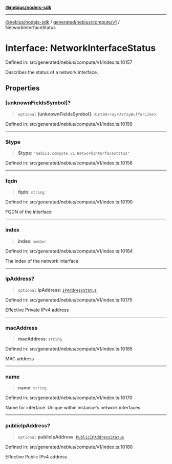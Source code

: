 [**@nebius/nodejs-sdk**](../../../../../README.md)

---

[@nebius/nodejs-sdk](../../../../../README.md) / [generated/nebius/compute/v1](../README.md) / NetworkInterfaceStatus

# Interface: NetworkInterfaceStatus

Defined in: src/generated/nebius/compute/v1/index.ts:10157

Describes the status of a network interface.

## Properties

### \[unknownFieldsSymbol\]?

> `optional` **\[unknownFieldsSymbol\]**: `Uint8Array`\<`ArrayBufferLike`\>

Defined in: src/generated/nebius/compute/v1/index.ts:10159

---

### $type

> **$type**: `"nebius.compute.v1.NetworkInterfaceStatus"`

Defined in: src/generated/nebius/compute/v1/index.ts:10158

---

### fqdn

> **fqdn**: `string`

Defined in: src/generated/nebius/compute/v1/index.ts:10190

FQDN of the interface

---

### index

> **index**: `number`

Defined in: src/generated/nebius/compute/v1/index.ts:10164

The index of the network interface

---

### ipAddress?

> `optional` **ipAddress**: [`IPAddressStatus`](IPAddressStatus.md)

Defined in: src/generated/nebius/compute/v1/index.ts:10175

Effective Private IPv4 address

---

### macAddress

> **macAddress**: `string`

Defined in: src/generated/nebius/compute/v1/index.ts:10185

MAC address

---

### name

> **name**: `string`

Defined in: src/generated/nebius/compute/v1/index.ts:10170

Name for interface.
Unique within instance's network interfaces

---

### publicIpAddress?

> `optional` **publicIpAddress**: [`PublicIPAddressStatus`](PublicIPAddressStatus.md)

Defined in: src/generated/nebius/compute/v1/index.ts:10180

Effective Public IPv4 address
